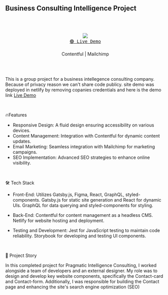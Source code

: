 
## Business Consulting Intelligence Project

<br/> <br/> 
<p align="center">
  <img src="https://skillicons.dev/icons?i=gatsby,graphql,react,styledcomponents,jest" />
  <br/>
  <a href="https://awesome-mahavira-48e62b.netlify.app/"><kbd>🟢 Live Demo</kbd></a>
    <br/>     <br/> 
  <span>Contentful</span> | <span>Mailchimp</span>
</p>

<br/> <br/> 


This is a group project for a business intellegence consulting company. Because of privacy reason we can't share code publicy.  site demo was deployed in netlify by removing copanies credentials and here is the demo link [Live Demo](https://awesome-mahavira-48e62b.netlify.app/)

<br/>

🔥Features

- Responsive Design: A fluid design ensuring accessibility on various devices.
- Content Management: Integration with Contentful for dynamic content updates.
- Email Marketing: Seamless integration with Mailchimp for marketing campaigns.
- SEO Implementation: Advanced SEO strategies to enhance online visibility.

<br/>

🛠 Tech Stack
- Front-End: Utilizes Gatsby.js, Figma, React, GraphQL, styled-components. Gatsby.js for static site generation and React for dynamic UIs. GraphQL for data querying and styled-components for styling.

- Back-End: Contentful for content management as a headless CMS. Netlify for website hosting and deployment.

- Testing and Development: Jest for JavaScript testing to maintain code reliability. Storybook for developing and testing UI components.
<br/>

📖 Project Story

In this completed project for Pragmatic Intelligence Consulting, I worked alongside a team of developers and an external designer. My role was to design and develop key website components, specifically the Contact-card and Contact-form. Additionally, I was responsible for building the Contact page and enhancing the site's search engine optimization (SEO)




